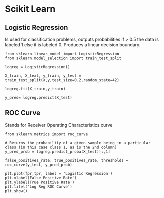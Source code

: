# Scikit Learn
## Logistic Regression
Is used for classification problems, outputs probabilities if > 0.5 the data is labeled 1 else it is labeled 0.
Produces a linear decision boundary.

```
from sklearn.linear_model import LogisticRegression
from sklearn.model_selection import train_test_split

logreg = LogisticRegression()

X_train, X_text, y_train, y_test = train_test_split(X,y,test_size=0.2,random_state=42)

logreg.fit(X_train,y_train)

y_pred= logreg.predict(X_test)
```

## ROC Curve
Stands for Receiver Operating Characteristics curve

```
from sklearn.metrics import roc_curve

# Returns the probability of a given sample being in a particular class (in this case class 1, as is the 2nd column)
y_pred_prob = logreg.predict_proba(X_test)[:,1]

false_positives_rate, true_positives_rate, thresholds = roc_curve(y_test, y_pred_prob)

plt.plot(fpr,tpr, label = 'Logistic Regression')
plt.xlabel(False Positive Rate')
plt.ylabel(True Positive Rate')
plt.titel('Log Reg ROC Curve')
plt.show()
```

